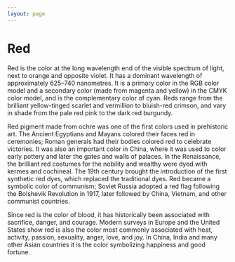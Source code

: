 ```yaml
---
layout: page
---
```


# Red

Red is the color at the long wavelength end of the visible spectrum of light, next to orange and opposite violet. It has a dominant wavelength of approximately 625–740 nanometres. It is a primary color in the RGB color model and a secondary color (made from magenta and yellow) in the CMYK color model, and is the complementary color of cyan. Reds range from the brilliant yellow-tinged scarlet and vermillion to bluish-red crimson, and vary in shade from the pale red pink to the dark red burgundy.

Red pigment made from ochre was one of the first colors used in prehistoric art. The Ancient Egyptians and Mayans colored their faces red in ceremonies; Roman generals had their bodies colored red to celebrate victories. It was also an important color in China, where it was used to color early pottery and later the gates and walls of palaces. In the Renaissance, the brilliant red costumes for the nobility and wealthy were dyed with kermes and cochineal. The 19th century brought the introduction of the first synthetic red dyes, which replaced the traditional dyes. Red became a symbolic color of communism; Soviet Russia adopted a red flag following the Bolshevik Revolution in 1917, later followed by China, Vietnam, and other communist countries.

Since red is the color of blood, it has historically been associated with sacrifice, danger, and courage. Modern surveys in Europe and the United States show red is also the color most commonly associated with heat, activity, passion, sexuality, anger, love, and joy. In China, India and many other Asian countries it is the color symbolizing happiness and good fortune.
